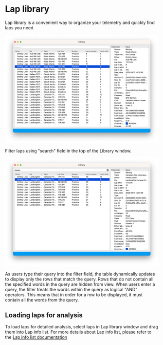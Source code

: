 # Lap library

Lap library is a convenient way to organize your telemetry and quickly find laps you need. 

![Lap library window](img/analyzer_lap_library_src.png "Lap library window")

Filter laps using "search" field in the top of the Library window. 

![Lap library filter](img/analyzer_lap_library_filter_src.png "Lap library filter")

As users type their query into the filter field, the table dynamically updates to display only the 
rows that match the query. Rows that do not contain all the specified words in the query are hidden from view.
When users enter a query, the filter treats the words within the query as logical "AND" operators. 
This means that in order for a row to be displayed, it must contain all the words from the query.

## Loading laps for analysis

To load laps for detailed analysis, select laps in Lap library window and drag them into Lap info list. 
For more details about Lap info list, please refer to the [Lap info list documentation](laps.md)

